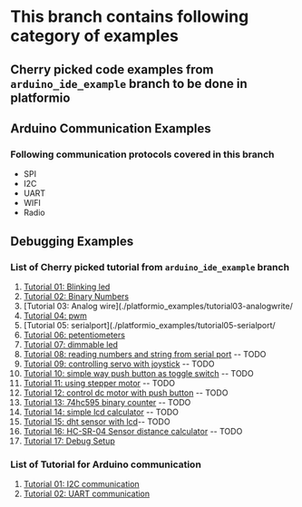 # This branch contains following category of examples
## Cherry picked code examples from `arduino_ide_example` branch to be done in platformio
## Arduino Communication Examples 
### Following communication protocols covered in this branch 
- SPI
- I2C
- UART
- WIFI
- Radio
## Debugging Examples



### List of Cherry picked tutorial from `arduino_ide_example` branch 
1. [Tutorial 01: Blinking led](./platformio_examples/tutorial01-blinkingled)
2. [Tutorial 02: Binary Numbers](./platformio_examples/tutorial02-binary-numbers/)
3. [Tutorial 03: Analog wire](./platformio_examples/tutorial03-analogwrite/
4. [Tutorial 04: pwm](./platformio_examples/tutorial04-pwm/)
5. [Tutorial 05: serialport](./platformio_examples/tutorial05-serialport/
6. [Tutorial 06: petentiometers](./platformio_examples/tutorial06-potentiometers/)
7. [Tutorial 07: dimmable led](./platformio_examples/tutorial07-dimmable-led/)
8. [Tutorial 08: reading numbers and string from serial port](./platformio_examples/tutorial08-reading-number-strings/) -- TODO
9. [Tutorial 09: controlling servo with joystick](./platformio_examples/tutorial09-controlling-servo-with-joystick/) -- TODO
10. [Tutorial 10: simple way push button as toggle switch](./platformio_examples/tutorial10-simple-way-use-pushbutton-switch/) -- TODO
11. [Tutorial 11: using stepper motor](./platformio_examples/tutorial11-how-to-use-stepper-motor/) -- TODO
12. [Tutorial 12: control dc motor with push button](./platformio_examples/tutorial12-controlling-dc-motor-pushbutton/) -- TODO
13. [Tutorial 13: 74hc595 binary counter](./platformio_examples/tutorial13-binary-counter-74hc595-shift-register/) -- TODO
14. [Tutorial 14: simple lcd calculator](./platformio_examples/tutorial14-lcd-simple-calculator/) -- TODO
15. [Tutorial 15: dht sensor with lcd](./platformio_examples/tutorial15-dht-sensor-lcd/)-- TODO
16. [Tutorial 16: HC-SR-04 Sensor distance calculator](./platformio_examples/tutorial16-hc-sr04-distance-calculator/) -- TODO
17. [Tutorial 17: Debug Setup](./platformio_examples/tutorial17-debug-example/)

### List of Tutorial for Arduino communication
1. [Tutorial 01: I2C communication](./communication-examples/i2c-example)
2. [Tutorial 02: UART communication](./communication-examples/uart-example)